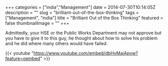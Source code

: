+++
categories = ["india","Management"]
date = 2014-07-30T10:14:05Z
description = ""
slug = "brilliant-out-of-the-box-thinking"
tags = ["Management", "india"]
title = "Brilliant Out of the Box Thinking"
featured = false
thumbnailImage = ""
+++


Admittedly, your HSE or the Public Works Department may not approve but you have to give it to this guy, he thought about how to solve his problem and he did where many others would have failed.

{{< youtube "https://www.youtube.com/embed/dbHvMajApvw?feature=oembed" >}}

